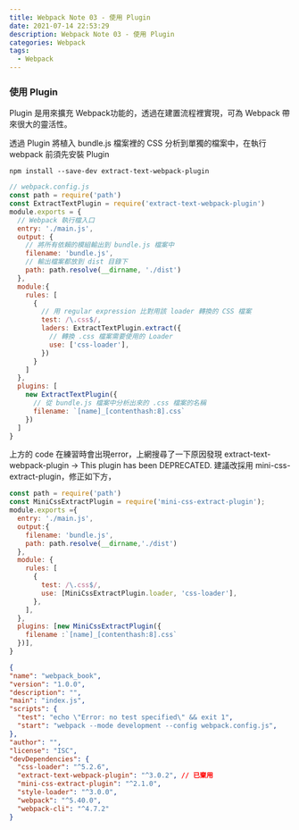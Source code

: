 ```yaml
---
title: Webpack Note 03 - 使用 Plugin
date: 2021-07-14 22:53:29
description: Webpack Note 03 - 使用 Plugin
categories: Webpack
tags:
  - Webpack
---
```


### 使用 Plugin

Plugin 是用來擴充 Webpack功能的，透過在建置流程裡實現，可為 Webpack 帶來很大的靈活性。

透過 Plugin 將植入 bundle.js 檔案裡的 CSS 分析到單獨的檔案中，在執行 webpack 前須先安裝 Plugin

```
npm install --save-dev extract-text-webpack-plugin
```

``` js
// webpack.config.js
const path = require('path')
const ExtractTextPlugin = require('extract-text-webpack-plugin')
module.exports = {
  // Webpack 執行檔入口
  entry: './main.js',
  output: {
    // 將所有依賴的模組輸出到 bundle.js 檔案中
    filename: 'bundle.js',
    // 輸出檔案都放到 dist 目錄下
    path: path.resolve(__dirname, './dist')
  },
  module:{
    rules: [
      {
        // 用 regular expression 比對用該 loader 轉換的 CSS 檔案
        test: /\.css$/,
        laders: ExtractTextPlugin.extract({
          // 轉換 .css 檔案需要使用的 Loader
          use: ['css-loader'],
        })
      }
    ]
  },
  plugins: [
    new ExtractTextPlugin({
      // 從 bundle.js 檔案中分析出來的 .css 檔案的名稱
      filename: `[name]_[contenthash:8].css`
    })
  ]
}
```

上方的 code 在練習時會出現error，上網搜尋了一下原因發現 extract-text-webpack-plugin ->  This plugin has been DEPRECATED. 建議改採用 mini-css-extract-plugin，修正如下方，

``` js
const path = require('path')
const MiniCssExtractPlugin = require('mini-css-extract-plugin');
module.exports ={
  entry: './main.js',
  output:{
    filename: 'bundle.js',
    path: path.resolve(__dirname,'./dist')
  },
  module: {
    rules: [
      {
        test: /\.css$/,
        use: [MiniCssExtractPlugin.loader, 'css-loader'],
      },
    ],
  },
  plugins: [new MiniCssExtractPlugin({
    filename :`[name]_[contenthash:8].css`
  })],
}
```

``` json
{
"name": "webpack_book",
"version": "1.0.0",
"description": "",
"main": "index.js",
"scripts": {
  "test": "echo \"Error: no test specified\" && exit 1",
  "start": "webpack --mode development --config webpack.config.js",
},
"author": "",
"license": "ISC",
"devDependencies": {
  "css-loader": "^5.2.6",
  "extract-text-webpack-plugin": "^3.0.2", // 已棄用
  "mini-css-extract-plugin": "^2.1.0",
  "style-loader": "^3.0.0",
  "webpack": "^5.40.0",
  "webpack-cli": "^4.7.2"
}
```

